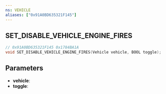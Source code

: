 ```yaml
---
ns: VEHICLE
aliases: ["0x91A0BD635321F145"]
---
```

## SET_DISABLE_VEHICLE_ENGINE_FIRES

```c
// 0x91A0BD635321F145 0x1784BA1A
void SET_DISABLE_VEHICLE_ENGINE_FIRES(Vehicle vehicle, BOOL toggle);
```

## Parameters
* **vehicle**: 
* **toggle**: 

